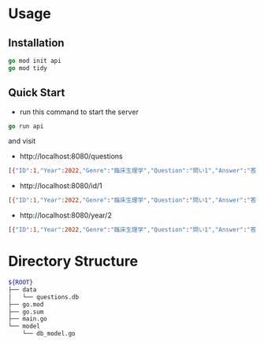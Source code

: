 # Usage

## Installation
```go
go mod init api
go mod tidy
```

## Quick Start
- run this command to start the server
```go
go run api
```
and visit
- http://localhost:8080/questions
```bash
[{"ID":1,"Year":2022,"Genre":"臨床生理学","Question":"問い1","Answer":"答え1","Commentary":"コメント1"},{"ID":2,"Year":2022,"Genre":"臨床血液学","Question":"問い2","Answer":"答え2","Commentary":"コメント2"}]
```
- http://localhost:8080/id/1
```bash
[{"ID":1,"Year":2022,"Genre":"臨床生理学","Question":"問い1","Answer":"答え1","Commentary":"コメント1"}]
```
- http://localhost:8080/year/2
```bash
[{"ID":1,"Year":2022,"Genre":"臨床生理学","Question":"問い1","Answer":"答え1","Commentary":"コメント1"},{"ID":2,"Year":2022,"Genre":"臨床血液学","Question":"問い2","Answer":"答え2","Commentary":"コメント2"}]
```

# Directory Structure
```bash
${ROOT}
├── data
│   └── questions.db
├── go.mod
├── go.sum
├── main.go
└── model
    └── db_model.go
```
